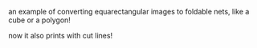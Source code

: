 an example of converting equarectangular images to foldable nets, like a cube or a polygon!


now it also prints with cut lines!
